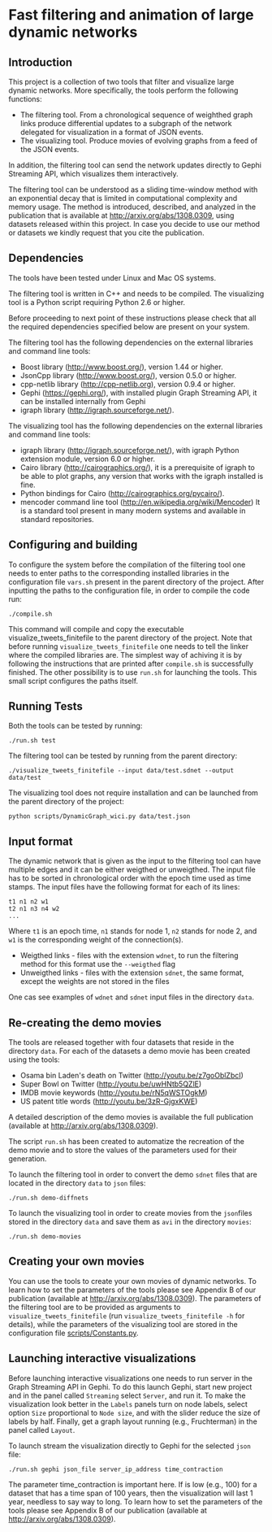 Fast filtering and animation of large dynamic networks
======================================================

Introduction
------------

This project is a collection of two tools that filter and visualize large dynamic
networks. More specifically, the tools perform the following functions:

  * The filtering tool. From a chronological sequence of weighthed graph links produce differential updates to a subgraph of the network delegated for visualization in a format of JSON events.
  * The visualizing tool. Produce movies of evolving graphs from a feed of the JSON events.

In addition, the filtering tool can send the network updates directly to Gephi
Streaming API, which visualizes them interactively.

The filtering tool can be understood as a sliding time-window method with an exponential decay that is limited in computational complexity and memory usage. The method is introduced, described, and analyzed in the publication that is available at http://arxiv.org/abs/1308.0309, using datasets released within this project. In case you decide to use our method or datasets we kindly request that you cite the publication.

Dependencies
------------

The tools have been tested under Linux and Mac OS systems.

The filtering tool is written in C++ and needs to be compiled. The visualizing tool is a Python script requiring Python 2.6 or higher.

Before proceeding to next point of these instructions please check that all the required dependencies specified below are present on your system.

The filtering tool has the following dependencies on the external libraries and
command line tools:
  *  Boost library (http://www.boost.org/), version 1.44 or higher.
  *  JsonCpp library (http://www.boost.org/), version 0.5.0 or higher.
  *  cpp-netlib library (http://cpp-netlib.org), version 0.9.4 or higher.
  *  Gephi (https://gephi.org/), with installed plugin Graph Streaming API,
     it can be installed internally from Gephi
  *  igraph library (http://igraph.sourceforge.net/).

The visualizing tool has the following dependencies on the external libraries and
command line tools:
  *  igraph library (http://igraph.sourceforge.net/), with igraph Python
     extension module, version 6.0 or higher.
  *  Cairo library (http://cairographics.org/), it is a prerequisite of igraph
     to be able to plot graphs, any version that works with the igraph installed
     is fine.
  *  Python bindings for Cairo (http://cairographics.org/pycairo/).
  *  mencoder command line tool (http://en.wikipedia.org/wiki/Mencoder)
     It is a standard tool present in many modern systems and available in
     standard repositories.

Configuring and building
------------------------

To configure the system before the compilation of the filtering tool one needs to
enter paths to the corresponding installed libraries in the configuration file
``vars.sh`` present in the parent directory of the project. After inputting the paths to the configuration file, in order to compile the
code run:

    ./compile.sh

This command will compile and copy the executable visualize_tweets_finitefile
to the parent directory of the project. Note that before running
``visualize_tweets_finitefile`` one needs to tell the linker where the compiled
libraries are. The simplest way of achiving it is by following the instructions
that are printed after ``compile.sh`` is successfully finished. The other
possibility is to use ``run.sh`` for launching the tools. This small script
configures the paths itself.


Running Tests
-------------

Both the tools can be tested by running:

    ./run.sh test

The filtering tool can be tested by running from the parent directory:

    ./visualize_tweets_finitefile --input data/test.sdnet --output data/test

The visualizing tool does not require installation and can be launched from the
parent directory of the project:

    python scripts/DynamicGraph_wici.py data/test.json


Input format
------------
The dynamic network that is given as the input to the filtering tool can have multiple edges and it can be either weigthed or unweigthed. The input file has to be sorted in chronological order with the epoch time used as time stamps. The input files have the following format for each of its lines:

    t1 n1 n2 w1
    t2 n1 n3 n4 w2
    ...

Where `t1` is an epoch time, `n1` stands for node 1, `n2` stands for node 2, and `w1` is the corresponding weight of the connection(s).

  *  Weigthed links - files with the extension ``wdnet``, to run the filtering method for this format use the ``--weigthed`` flag
  *  Unweigthed links  - files with the extension ``sdnet``, the same format, except the weights are not stored in the files

One cas see examples of ``wdnet`` and  ``sdnet`` input files in the directory ``data``.


Re-creating the demo movies
---------------------------

The tools are released together with four datasets that reside in the directory
``data``. For each of the datasets a demo movie has been created using the tools:
  *  Osama bin Laden's death on Twitter (http://youtu.be/z7goOblZbcI)
  *  Super Bowl on Twitter (http://youtu.be/uwHNtb5QZlE)
  *  IMDB movie keywords (http://youtu.be/rN5qWSTOgkM)
  *  US patent title words (http://youtu.be/3zR-GjgxKWE)

A detailed description of the demo movies is available the full publication
(available at http://arxiv.org/abs/1308.0309).

The script ``run.sh`` has been created to automatize the recreation of the
demo movie and to store the values of the parameters used for their generation.

To launch the filtering tool in order to convert the demo ``sdnet`` files that are
located in the directory ``data`` to ``json`` files:

    ./run.sh demo-diffnets

To launch the visualizing tool in order to create movies from the ``json``files
stored in the directory ``data`` and save them as ``avi`` in the directory
``movies``:

    ./run.sh demo-movies

Creating your own movies
------------------------

You can use the tools to create your own movies of dynamic networks. To learn how to set the parameters of the tools please see Appendix B of our publication (available at http://arxiv.org/abs/1308.0309). The parameters of the filtering tool are to be provided as arguments to ``visualize_tweets_finitefile`` (run ``visualize_tweets_finitefile -h`` for details), while the parameters of the visualizing tool are stored in the configuration file [scripts/Constants.py](scripts/Constants.py).

Launching interactive visualizations
------------------------------------

Before launching interactive visualizations one needs to run server in the Graph
Streaming API in Gephi. To do this launch Gephi, start new project
and in the panel called ``Streaming`` select ``Server``, and run it.
To make the visualization look better in the ``Labels`` panels turn on
node labels, select option ``Size`` proportional to ``Node size``, and
with the slider reduce the size of labels by half. Finally, get a
graph layout running (e.g., Fruchterman) in the panel called
``Layout``.

To launch stream the visualization directly to Gephi for the selected
``json`` file:

    ./run.sh gephi json_file server_ip_address time_contraction

The parameter time_contraction is important here. If is low (e.g., 100)
for a dataset that has a time span of 100 years, then the visualization
will last 1 year, needless to say way to long. To learn how to set the parameters of the tools please see Appendix B of our publication (available at http://arxiv.org/abs/1308.0309).






